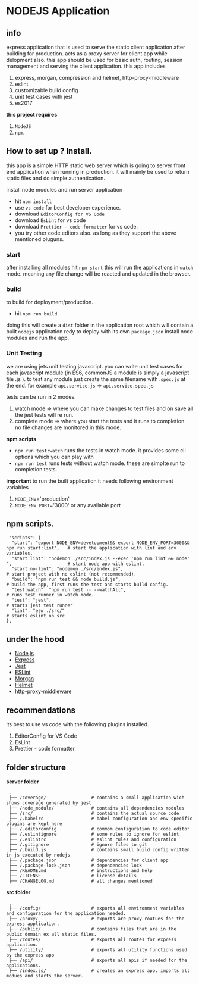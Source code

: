 # NODEJS Application

## info

express application that is used to serve the static client application after building for production.
acts as a proxy server for client app while delopment also. this app should be used for basic auth, routing, session management and serving the client application.
this app includes

1. express, morgan, compression and helmet, http-proxy-middleware
2. eslint
3. customizable build config
4. unit test cases with jest
5. es2017

**this project requires**

1. `NodeJS`
2. `npm`.

## How to set up ? Install.

this app is a simple HTTP static web server which is going to server front end application when running in production.
it will mainly be used to return static files and do simple authentication.

install node modules and run server application

- hit `npm install`
- use `vs code` for best developer experience.
- download `EditorConfig for VS Code`
- download `EsLint` for vs code
- download `Prettier - code formatter` for vs code.
- you try other code editors also. as long as they support the above mentioned pluguns.

### start

after installing all modules hit `npm start`
this will run the applications in `watch` mode. meaning any file change will be reacted and updated
in the browser.

### build

to build for deployment/production.

- hit `npm run build`

doing this will create a `dist` folder in the application root which will contain a built
`nodejs` application redy to deploy with its own `package.json` install node modules and run the app.

### Unit Testing

we are using jets unit testing javascript. you can write unit test cases for
each javascript module (in ES6, commonJS a module is simply a javascript file .js ). to test any module just create
the same filename with .`spec.js`  at the end. for example `api.service.js` => `api.service.spec.js`

tests can be run in 2 modes.

1. watch mode => where you can make changes to test files and on save all the jest tests will re run.
2. complete mode => where you start the tests and it runs to completion. no file changes are monitored in this mode.

**npm scripts**

- `npm run test:watch` runs the tests in watch mode. it provides some cli options which you can play with
- `npm run test` runs tests without watch mode. these are simplte run to completion tests.

**important**
to run the built application it needs following environment variables

1. `NODE_ENV`='production'
2. `NODE_ENV_PORT`='3000' or any available port

## npm scripts.

```
 "scripts": {
  "start": "export NODE_ENV=development&& export NODE_ENV_PORT=3000&& npm run start:lint",   # start the application with lint and env variables.
  "start:lint": "nodemon ./src/index.js --exec 'npm run lint && node' ",                     # start node app with eslint.
  "start:no-lint": "nodemon ./src/index.js",                                                 # start project with no eslint (not recommended).
  "build": "npm run test && node build.js",                                                  # build the app, first runs the test and starts build config.
  "test:watch": "npm run test -- --watchAll",                                                # runs test runner in watch mode.
  "test": "jest",                                                                            # starts jest test runner
  "lint": "esw ./src/"                                                                       # starts eslint on src
},
```

## under the hood

- [Node.js](https://nodejs.org/en/)
- [Express](https://github.com/expressjs/express)
- [Jest](https://jestjs.io/)
- [ESLint](https://eslint.org/)
- [Morgan](https://github.com/expressjs/morgan)
- [Helmet](https://helmetjs.github.io/)
- [http-proxy-middleware](https://github.com/chimurai/http-proxy-middleware)

## recommendations

its best to use vs code with the following plugins installed.

1. EditorConfig for VS Code
2. EsLint
3. Prettier - code formatter

## folder structure

**server folder**

```
 .
 ├── /coverage/                 # contains a small application wich shows coverage generated by jest
 ├── /node_module/              # contains all dependencies modules
 ├── /src/                      # contains the actual source code
 ├── /.babelrc                  # babel configuration and env specific plugins are kept here
 ├── /.editorconfig             # commom configuration to code editor
 ├── /.eslintignore             # some rules to ignore for eslint
 ├── /.eslintrc                 # eslint rules and configuration
 ├── /.gitignore                # ignore files to git
 ├── /.build.js                 # contains small build config written in js executed by nodejs
 ├── /.package.json             # dependencies for client app
 ├── /.package-lock.json        # dependencies lock
 ├── /README.md                 # instructions and help
 ├── /LICENSE                   # license details
 ├── /CHANGELOG.md              # all changes mentioned
```

**src folder**

```
 .
 ├── /config/                   # exports all environment variables and configuration for the application needed.
 ├── /proxy/                    # exports are proxy routues for the express application.
 ├── /public/                   # contains files that are in the public domain ex all static files.
 ├── /routes/                   # exports all routes for express application.
 ├── /utility/                  # exports all utility functions used by the express app
 ├── /api/                      # exports all apis if needed for the applications.
 ├── /index.js/                 # creates an express app. imports all modues and starts the server.
```
